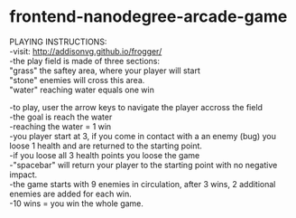 frontend-nanodegree-arcade-game
===============================

PLAYING INSTRUCTIONS:  <br>
-visit: http://addisonvg.github.io/frogger/ <br>
-the play field is made of three sections:  <br>
  "grass" the saftey area, where your player will start  <br>
  "stone" enemies will cross this area.   <br>
  "water" reaching water equals one win   <br>

-to play, user the arrow keys to navigate the player accross the field  <br>
-the goal is reach the water  <br>
-reaching the water = 1 win   <br>
-you player start at 3, if you come in contact with a an enemy (bug) you loose 1 health and are returned to the starting point.  <br>
-if you loose all 3 health points you loose the game  <br>
-"spacebar" will return your player to the starting point with no negative impact.  <br>
-the game starts with 9 enemies in circulation, after 3 wins, 2 additional enemies are added for each win.  <br>
-10 wins = you win the whole game.  <br>
